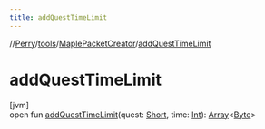```yaml
---
title: addQuestTimeLimit
---
```

//[Perry](../../../index.html)/[tools](../index.html)/[MaplePacketCreator](index.html)/[addQuestTimeLimit](add-quest-time-limit.html)



# addQuestTimeLimit



[jvm]\
open fun [addQuestTimeLimit](add-quest-time-limit.html)(quest: [Short](https://kotlinlang.org/api/latest/jvm/stdlib/kotlin/-short/index.html), time: [Int](https://kotlinlang.org/api/latest/jvm/stdlib/kotlin/-int/index.html)): [Array](https://kotlinlang.org/api/latest/jvm/stdlib/kotlin/-array/index.html)&lt;[Byte](https://kotlinlang.org/api/latest/jvm/stdlib/kotlin/-byte/index.html)&gt;





